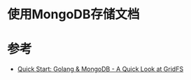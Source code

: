 # 使用MongoDB存储文档



# 参考
+ [Quick Start: Golang & MongoDB - A Quick Look at GridFS](https://www.mongodb.com/blog/post/quick-start-golang--mongodb--a-quick-look-at-gridfs)